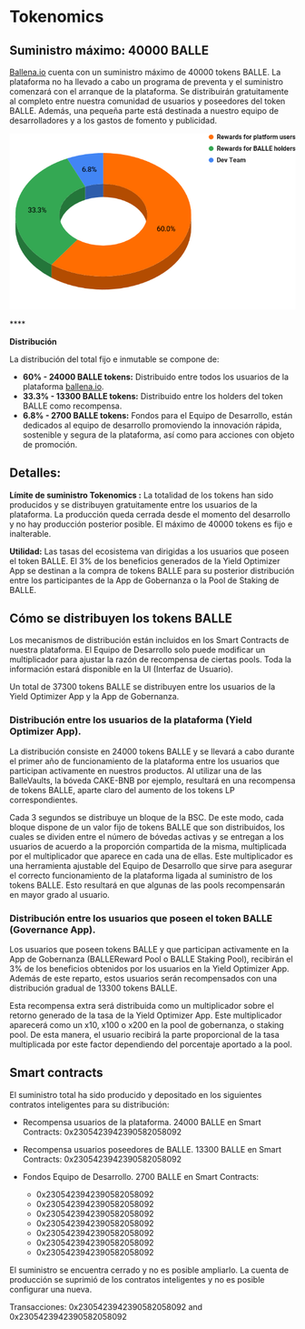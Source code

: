 # Tokenomics

## Suministro máximo: 40000 BALLE

[Ballena.io](https://ballena.io/) cuenta con un suministro máximo de 40000 tokens BALLE. La plataforma no ha llevado a cabo un programa de preventa y el suministro comenzará con el arranque de la plataforma. Se distribuirán gratuitamente al completo entre nuestra comunidad de usuarios y poseedores del token BALLE. Además, una pequeña parte está destinada a nuestro equipo de desarrolladores y a los gastos de fomento y publicidad.

![](.gitbook/assets/BALLE_Token_Distribution.png)

\*\*\*\*

**Distribución**

La distribución del total fijo e inmutable se compone de:

* **60% - 24000 BALLE tokens:** Distribuido entre todos los usuarios de la plataforma [ballena.io](https://ballena.io/).
* **33.3% - 13300 BALLE tokens:** Distribuido entre los holders del token BALLE como recompensa.
* **6.8% - 2700 BALLE tokens:** Fondos para el Equipo de Desarrollo, están dedicados al equipo de desarrollo promoviendo la innovación rápida, sostenible y segura de la plataforma, así como para acciones con objeto de promoción.

## Detalles:

**Límite de suministro Tokenomics :** La  totalidad de los tokens han sido producidos y se distribuyen gratuitamente entre los usuarios de la plataforma. La producción queda cerrada desde el momento del desarrollo y no hay producción posterior posible. El máximo de 40000 tokens es fijo e inalterable.

**Utilidad:** Las tasas del ecosistema van dirigidas a los usuarios que poseen el token BALLE. El 3% de los beneficios generados de la Yield Optimizer App se destinan a la compra de tokens BALLE para su posterior distribución entre los participantes de la App de Gobernanza o la Pool de Staking de BALLE.


## Cómo se distribuyen los tokens BALLE

Los mecanismos de distribución están incluidos en los Smart Contracts de nuestra plataforma. El Equipo de Desarrollo solo puede modificar un multiplicador para ajustar la razón de recompensa de ciertas pools. Toda la información estará disponible en la UI (Interfaz de Usuario).

Un total de 37300 tokens BALLE se distribuyen entre los usuarios de la Yield Optimizer App y la App de Gobernanza.


### Distribución entre los usuarios de la plataforma \(Yield Optimizer App\).

La distribución consiste en 24000 tokens BALLE y se llevará a cabo durante el primer año de funcionamiento de la plataforma entre los usuarios que participan activamente en nuestros productos. Al utilizar una de las BalleVaults, la bóveda CAKE-BNB por ejemplo, resultará en una recompensa de tokens BALLE, aparte claro del aumento de los tokens LP correspondientes.

Cada 3 segundos se distribuye un bloque de la BSC. De este modo, cada bloque dispone de un valor fijo de tokens BALLE que son distribuidos, los cuales se dividen entre el número de bóvedas activas y se entregan a los usuarios de acuerdo a la proporción compartida de la misma, multiplicada por el multiplicador que aparece en cada una de ellas. Este multiplicador es una herramienta ajustable del Equipo de Desarrollo que sirve para asegurar el correcto funcionamiento de la plataforma ligada al suministro de los tokens BALLE. Esto resultará en que algunas de las pools recompensarán en mayor grado al usuario.


### Distribución entre los usuarios que poseen el token BALLE \(Governance App\).

Los usuarios que poseen tokens BALLE y que participan activamente en la App de Gobernanza (BALLEReward Pool o BALLE Staking Pool), recibirán el 3% de los beneficios obtenidos por los usuarios en la Yield Optimizer App. Además de este reparto, estos usuarios serán recompensados con una distribución gradual de 13300 tokens BALLE.

Esta recompensa extra será distribuida como un multiplicador sobre el retorno generado de la tasa de la Yield Optimizer App. Este multiplicador aparecerá como un x10, x100 o x200 en la pool de gobernanza, o staking pool. De esta manera, el usuario recibirá la parte proporcional de la tasa multiplicada por este factor dependiendo del porcentaje aportado a la pool.


## Smart contracts

El suministro total ha sido producido y depositado en los siguientes contratos inteligentes para su distribución:

* Recompensa usuarios de la plataforma. 24000 BALLE en Smart Contracts: 0x2305423942390582058092
* Recompensa usuarios poseedores de BALLE. 13300 BALLE en Smart Contracts: 0x2305423942390582058092
* Fondos Equipo de Desarrollo. 2700 BALLE en Smart Contracts:



  * 0x2305423942390582058092
  * 0x2305423942390582058092
  * 0x2305423942390582058092
  * 0x2305423942390582058092
  * 0x2305423942390582058092
  * 0x2305423942390582058092
  * 0x2305423942390582058092
  

El suministro se encuentra cerrado y no es posible ampliarlo. La cuenta de producción se suprimió de los contratos inteligentes y no es posible configurar una nueva.


Transacciones: 0x2305423942390582058092 and 0x2305423942390582058092


